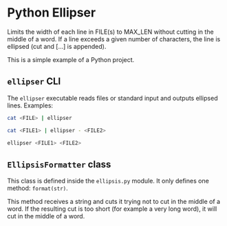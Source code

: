 # Python Ellipser
Limits the width of each line in FILE(s) to MAX_LEN without cutting in the middle of a word.
If a line exceeds a given number of characters, the line is ellipsed
(cut and \[...\] is appended).

This is a simple example of a Python project.

## `ellipser` CLI
The `ellipser` executable reads files or standard input and outputs ellipsed lines.
Examples:
```bash
cat <FILE> | ellipser
```
```bash
cat <FILE1> | ellipser - <FILE2>
```
```bash
ellipser <FILE1> <FILE2>
```

## `EllipsisFormatter` class
This class is defined inside the `ellipsis.py` module.
It only defines one method: `format(str)`.

This method receives a string and cuts it trying not to cut in the middle of a word.
If the resulting cut is too short (for example a very long word), it will cut in the middle of a word.
